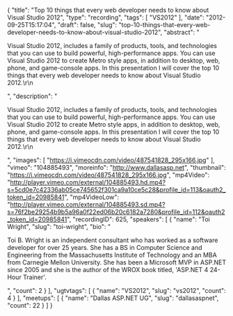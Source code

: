 {
  "title": "Top 10 things that every web developer needs to know about Visual Studio 2012",
  "type": "recording",
  "tags": [
    "VS2012"
  ],
  "date": "2012-09-25T15:17:04",
  "draft": false,
  "slug": "top-10-things-that-every-web-developer-needs-to-know-about-visual-studio-2012",
  "abstract": "<p>Visual Studio 2012, includes a family of products, tools, and technologies that you can use to build powerful, high-performance apps. You can use Visual Studio 2012 to create Metro style apps, in addition to desktop, web, phone, and game-console apps. In this presentation I will cover the top 10 things that every web developer needs to know about Visual Studio 2012.\r\n</p>",
  "description": "<p>Visual Studio 2012, includes a family of products, tools, and technologies that you can use to build powerful, high-performance apps. You can use Visual Studio 2012 to create Metro style apps, in addition to desktop, web, phone, and game-console apps. In this presentation I will cover the top 10 things that every web developer needs to know about Visual Studio 2012.\r\n</p>",
  "images": [
    "https://i.vimeocdn.com/video/487541828_295x166.jpg"
  ],
  "vimeo": "104885493",
  "moreinfo": "http://www.dallasasp.net",
  "thumbnail": "https://i.vimeocdn.com/video/487541828_295x166.jpg",
  "mp4Video": "http://player.vimeo.com/external/104885493.hd.mp4?s=5cd0e7c42336ab05ce745652f301ca9a10ce5c28&profile_id=113&oauth2_token_id=20985841",
  "mp4VideoLow": "http://player.vimeo.com/external/104885493.sd.mp4?s=76f2be29254b9b5a96a0f22ed06b20c6182a7280&profile_id=112&oauth2_token_id=20985841",
  "recordingID": 625,
  "speakers": [
    {
      "name": "Toi Wright",
      "slug": "toi-wright",
      "bio": "<p>Toi B. Wright is an independent consultant who has worked as a software developer for over 25 years. She has a BS in Computer Science and Engineering from the Massachusetts Institute of Technology and an MBA from Carnegie Mellon University. She has been a Microsoft MVP in ASP.NET since 2005 and she is the author of the WROX book titled, 'ASP.NET 4 24-Hour Trainer'. </p>",
      "count": 2
    }
  ],
  "ugtvtags": [
    {
      "name": "VS2012",
      "slug": "vs2012",
      "count": 4
    }
  ],
  "meetups": [
    {
      "name": "Dallas ASP.NET UG",
      "slug": "dallasaspnet",
      "count": 22
    }
  ]
}